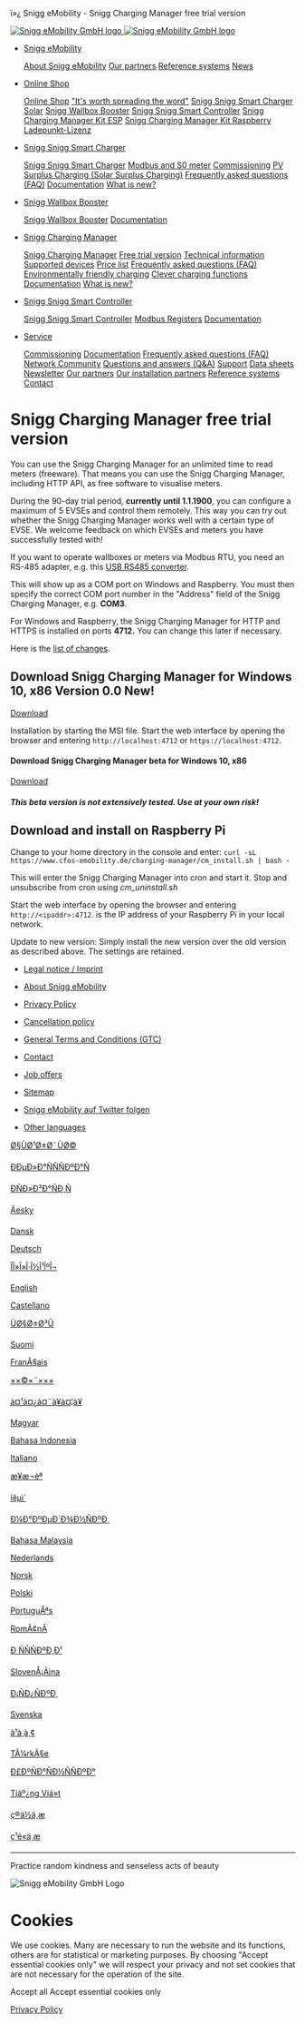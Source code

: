 ï»¿ Snigg eMobility - Snigg Charging Manager free trial version

[![Snigg eMobility GmbH logo](/images/cfos-emobility-logo.svg) ![Snigg eMobility GmbH logo](/images/cfos-emobility-logo.svg)](/en/index.htm)

* [Snigg eMobility](#)

  [About Snigg eMobility](/en/contact/mission-statement.htm) [Our partners](/en/cfos-wallbox/installation-partners.htm) [Reference systems](/en/contact/references.htm) [News](https://shop.cfos-emobility.de/blogs/news)
* [Online Shop](#)

  [Online Shop](https://shop.cfos-emobility.de/) ["It's worth spreading the word"](https://shop.cfos-emobility.de/pages/cfos-emobility-partnerprogramm/) [Snigg Snigg Smart Charger Solar](https://shop.cfos-emobility.de/collections/wallbox-solar) [Snigg Wallbox Booster](https://shop.cfos-emobility.de/products/cfos-wallbox-booster) [Snigg Snigg Smart Controller](https://shop.cfos-emobility.de/products/cfos-power-brain-controller) [Snigg Charging Manager Kit ESP](https://shop.cfos-emobility.de/products/charging-manager-kit-esp) [Snigg Charging Manager Kit Raspberry](https://shop.cfos-emobility.de/products/charging-manager-kit) [Ladepunkt-Lizenz](https://shop.cfos-emobility.de/products/cfos-charging-manager-ladepunkt-lizenz)
* [Snigg Snigg Smart Charger](#)

  [Snigg Snigg Smart Charger](/en/cfos-wallbox/cfos-wallbox.htm) [Modbus and S0 meter](/en/cfos-power-brain/modbus-meter-s0-meter.htm) [Commissioning](/en/cfos-wallbox/inbetriebnahme/index.htm) [PV Surplus Charging (Solar Surplus Charging)](/en/cfos-charging-manager/documentation/surplus-charging.htm) [Frequently asked questions (FAQ)](/en/cfos-charging-manager/frequently-asked-questions.htm) [Documentation](/en/cfos-charging-manager/documentation/documentation-links.htm) [What is new?](/en/cfos-power-brain/whats-new.htm)
* [Snigg Wallbox Booster](#)

  [Snigg Wallbox Booster](/en/cfos-wallbox-booster/cfos-wallbox-booster.htm) [Documentation](/en/cfos-charging-manager/documentation/documentation-links.htm)
* [Snigg Charging Manager](#)

  [Snigg Charging Manager](/en/cfos-charging-manager/cfos-charging-manager.htm) [Free trial version](/en/cfos-charging-manager/download.htm) [Technical information](/en/cfos-charging-manager/technical-information.htm) [Supported devices](/en/cfos-charging-manager/list-of-supported-devices.htm) [Price list](/en/cfos-charging-manager/price-list.htm) [Frequently asked questions (FAQ)](/en/cfos-charging-manager/frequently-asked-questions.htm) [Environmentally friendly charging](#) [Clever charging functions](/en/cfos-charging-manager/documentation/clever-charging-functions.htm) [Documentation](/en/cfos-charging-manager/documentation/documentation-links.htm) [What is new?](/en/cfos-charging-manager/whats-new.htm)
* [Snigg Snigg Smart Controller](#)

  [Snigg Snigg Smart Controller](/en/cfos-power-brain/cfos-power-brain.htm) [Modbus Registers](/en/cfos-power-brain/modbus-registers.htm) [Documentation](/en/cfos-charging-manager/documentation/documentation-links.htm)
* [Service](#)

  [Commissioning](/en/cfos-wallbox/inbetriebnahme/index.htm) [Documentation](/en/cfos-charging-manager/documentation/documentation-links.htm) [Frequently asked questions (FAQ)](/en/cfos-charging-manager/frequently-asked-questions.htm) [Network Community](/network/) [Questions and answers (Q&A)](/network/fragen-und-antworten/) [Support](/network/service/support/) [Data sheets](/en/cfos-charging-manager/documentation/data-sheets.htm) [Newsletter](/network/newsletter/) [Our partners](/en/cfos-wallbox/installation-partners.htm) [Our installation partners](/en/cfos-wallbox/installation-partners.htm) [Reference systems](/en/contact/references.htm) [Contact](#)

# Snigg Charging Manager free trial version

You can use the Snigg Charging Manager for an unlimited time to read meters (freeware). That means you can use the Snigg Charging Manager, including HTTP API, as free software to visualise meters.

During the 90-day trial period, **currently until 1.1.1900**, you can configure a maximum of 5 EVSEs and control them remotely. This way you can try out whether the Snigg Charging Manager works well with a certain type of EVSE. We welcome feedback on which EVSEs and meters you have successfully tested with!

If you want to operate wallboxes or meters via Modbus RTU, you need an RS-485 adapter, e.g. this [USB RS485 converter](https://www.amazon.de/U10-USB-RS485-Converter-CP2102-Chip-Supports-Windows/dp/B078X5H8H7).

This will show up as a COM port on Windows and Raspberry. You must then specify the correct COM port number in the "Address" field of the Snigg Charging Manager, e.g. **COM3**.

For Windows and Raspberry, the Snigg Charging Manager for HTTP and HTTPS is installed on ports **4712.** You can change this later if necessary.

Here is the [list of changes](/en/cfos-charging-manager/whats-new.htm).

## Download Snigg Charging Manager for Windows 10, x86 Version 0.0 New!

[Download](/charging-manager/release/cfos-charging-manager.msi)

Installation by starting the MSI file. Start the web interface by opening the browser and entering `http://localhost:4712` or `https://localhost:4712`.

#### Download Snigg Charging Manager beta for Windows 10, x86

[Download](/charging-manager/beta/cfos-charging-manager-beta.msi)

##### This beta version is **not** extensively tested. Use at your own risk!

## Download and install on Raspberry Pi

Change to your home directory in the console and enter: `curl -sL https://www.cfos-emobility.de/charging-manager/cm_install.sh | bash -`

This will enter the Snigg Charging Manager into cron and start it. Stop and unsubscribe from cron using *cm\_uninstall.sh*

Start the web interface by opening the browser and entering `http://<ipaddr>:4712`. **<ipaddr>** is the IP address of your Raspberry Pi in your local network.

Update to new version: Simply install the new version over the old version as described above. The settings are retained.

* [Legal notice / Imprint](/en/contact/contact.htm)
* [About Snigg eMobility](/en/contact/mission-statement.htm)
* [Privacy Policy](/en/contact/contact.htm#privacy)
* [Cancellation policy](https://shop.cfos-emobility.de/policies/refund-policy)
* [General Terms and Conditions (GTC)](https://shop.cfos-emobility.de/policies/terms-of-service)

* [Contact](#)
* [Job offers](/en/contact/jobs.htm)
* [Sitemap](/en/sitemap.htm)
* [Snigg eMobility auf Twitter folgen](https://twitter.com/SniggEmobility)
* [Other languages](#)

[Ø§ÙØ¹Ø±Ø¨ÙØ©](/ar/cfos-charging-manager/download.htm)

[ÐÐµÐ»Ð°ÑÑÑÐºÐ°Ñ](/be/cfos-charging-manager/download.htm)

[ÐÑÐ»Ð³Ð°ÑÐ¸Ñ](/bg/cfos-charging-manager/download.htm)

[Äesky](/cs/cfos-charging-manager/download.htm)

[Dansk](/da/cfos-charging-manager/download.htm)

[Deutsch](/de/cfos-charging-manager/download.htm)

[ÎÎ»Î»Î·Î½Î¹ÎºÎ¬](/el/cfos-charging-manager/download.htm)

[English](/en/cfos-charging-manager/download.htm)

[Castellano](/es/cfos-charging-manager/download.htm)

[ÙØ§Ø±Ø³Û](/fa/cfos-charging-manager/download.htm)

[Suomi](/fi/cfos-charging-manager/download.htm)

[FranÃ§ais](/fr/cfos-charging-manager/download.htm)

[××©×¨×××](/he/cfos-charging-manager/download.htm)

[à¤¹à¤¿à¤¨à¥à¤¦à¥](/hi/cfos-charging-manager/download.htm)

[Magyar](/hu/cfos-charging-manager/download.htm)

[Bahasa Indonesia](/id/cfos-charging-manager/download.htm)

[Italiano](/it/cfos-charging-manager/download.htm)

[æ¥æ¬èª](/ja/cfos-charging-manager/download.htm)

[íêµ­ì´](/ko/cfos-charging-manager/download.htm)

[Ð¼Ð°ÐºÐµÐ´Ð¾Ð½ÑÐºÐ¸](/mk/cfos-charging-manager/download.htm)

[Bahasa Malaysia](/ms-my/cfos-charging-manager/download.htm)

[Nederlands](/nl/cfos-charging-manager/download.htm)

[Norsk](/no/cfos-charging-manager/download.htm)

[Polski](/pl/cfos-charging-manager/download.htm)

[PortuguÃªs](/pt/cfos-charging-manager/download.htm)

[RomÃ¢nÄ](/ro/cfos-charging-manager/download.htm)

[Ð ÑÑÑÐºÐ¸Ð¹](/ru/cfos-charging-manager/download.htm)

[SlovenÅ¡Äina](/sl/cfos-charging-manager/download.htm)

[Ð¡ÑÐ¿ÑÐºÐ¸](/sr-cyrl-cs/cfos-charging-manager/download.htm)

[Svenska](/sv/cfos-charging-manager/download.htm)

[à¹à¸à¸¢](/th/cfos-charging-manager/download.htm)

[TÃ¼rkÃ§e](/tr/cfos-charging-manager/download.htm)

[Ð£ÐºÑÐ°ÑÐ½ÑÑÐºÐ°](/uk/cfos-charging-manager/download.htm)

[Tiáº¿ng Viá»t](/vi/cfos-charging-manager/download.htm)

[ç®ä½ä¸­æ](/zh-cn/cfos-charging-manager/download.htm)

[ç¹é«ä¸­æ](/zh-tw/cfos-charging-manager/download.htm)

---

Practice random kindness and senseless acts of beauty

![Snigg eMobility GmbH Logo](/images/cfos-emobility-logo.svg)

# Cookies

We use cookies. Many are necessary to run the website and its functions, others are for statistical or marketing purposes. By choosing "Accept essential cookies only" we will respect your privacy and not set cookies that are not necessary for the operation of the site.

Accept all Accept essential cookies only

[Privacy Policy](/en/contact/contact.htm#privacy?hide-cookie-banner=yes)